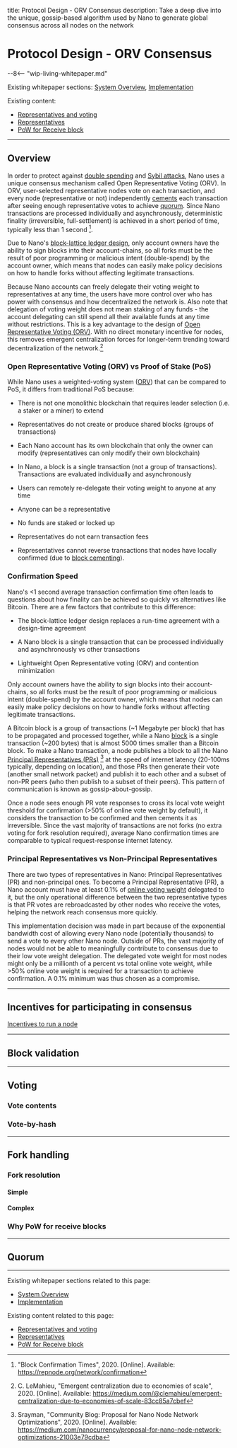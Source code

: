 title: Protocol Design - ORV Consensus
description: Take a deep dive into the unique, gossip-based algorithm used by Nano to generate global consensus across all nodes on the network

# Protocol Design - ORV Consensus

--8<-- "wip-living-whitepaper.md"

Existing whitepaper sections: [System Overview](/whitepaper/english/#system-overview), [Implementation](/whitepaper/english/#implementation)

Existing content:

* [Representatives and voting](/what-is-nano/overview/#representatives-and-voting)
* [Representatives](/integration-guides/the-basics/#representatives)
* [PoW for Receive block](https://github.com/nanocurrency/nano-node/issues/464#issuecomment-356467448)

---

## Overview

In order to protect against [double spending](attack-vectors.md#50-attack) and [Sybil attacks](attack-vectors.md#sybil-attack-to-change-ledger-entries), Nano uses a unique consensus mechanism called Open Representative Voting (ORV). In ORV, user-selected representative nodes vote on each transaction, and every node (representative or not) independently [cements](../glossary.md#cementing) each transaction after seeing enough representative votes to achieve [quorum](#quorum). Since Nano transactions are processed individually and asynchronously, deterministic finality (irreversible, full-settlement) is achieved in a short period of time, typically less than 1 second [^1].

Due to Nano's [block-lattice ledger design](ledger.md), only account owners have the ability to sign blocks into their account-chains, so all forks must be the result of poor programming or malicious intent (double-spend) by the account owner, which means that nodes can easily make policy decisions on how to handle forks without affecting legitimate transactions.

Because Nano accounts can freely delegate their voting weight to representatives at any time, the users have more control over who has power with consensus and how decentralized the network is. Also note that delegation of voting weight does not mean staking of any funds - the account delegating can still spend all their available funds at any time without restrictions. This is a key advantage to the design of [Open Representative Voting (ORV)](/glossary/#open-representative-voting-orv). With no direct monetary incentive for nodes, this removes emergent centralization forces for longer-term trending toward decentralization of the network.[^2]

### Open Representative Voting (ORV) vs Proof of Stake (PoS)

While Nano uses a weighted-voting system ([ORV](/protocol-design#orv-consensus)) that can be compared to PoS, it differs from traditional PoS because:

- There is not one monolithic blockchain that requires leader selection (i.e. a staker or a miner) to extend

- Representatives do not create or produce shared blocks (groups of transactions)

- Each Nano account has its own blockchain that only the owner can modify (representatives can only modify their own blockchain)

- In Nano, a block is a single transaction (not a group of transactions). Transactions are evaluated individually and asynchronously

- Users can remotely re-delegate their voting weight to anyone at any time

- Anyone can be a representative

- No funds are staked or locked up

- Representatives do not earn transaction fees

- Representatives cannot reverse transactions that nodes have locally confirmed (due to [block cementing](/glossary#cementing)).

### Confirmation Speed

Nano's <1 second average transaction confirmation time often leads to questions about how finality can be achieved so quickly vs alternatives like Bitcoin. There are a few factors that contribute to this difference:

- The block-lattice ledger design replaces a run-time agreement with a design-time agreement

- A Nano block is a single transaction that can be processed individually and asynchronously vs other transactions

- Lightweight Open Representative voting (ORV) and contention minimization

Only account owners have the ability to sign blocks into their account-chains, so all forks must be the result of poor programming or malicious intent (double-spend) by the account owner, which means that nodes can easily make policy decisions on how to handle forks without affecting legitimate transactions. 

A Bitcoin block is a group of transactions (~1 Megabyte per block) that has to be propagated and processed together, while a Nano [block](blocks.md) is a single transaction (~200 bytes) that is almost 5000 times smaller than a Bitcoin block. To make a Nano transaction, a node publishes a block to all the Nano [Principal Representatives (PRs)](#principal-representatives-vs-non-principal-representatives) [^3] at the speed of internet latency (20-100ms typically, depending on location), and those PRs then generate their vote (another small network packet) and publish it to each other and a subset of non-PR peers (who then publish to a subset of their peers). This pattern of communication is known as gossip-about-gossip.

Once a node sees enough PR vote responses to cross its local vote weight threshold for confirmation (>50% of online vote weight by default), it considers the transaction to be confirmed and then cements it as irreversible. Since the vast majority of transactions are not forks (no extra voting for fork resolution required), average Nano confirmation times are comparable to typical request-response internet latency.

### Principal Representatives vs Non-Principal Representatives

There are two types of representatives in Nano: Principal Representatives (PR) and non-principal ones. To become a Principal Representative (PR), a Nano account must have at least 0.1% of [online voting weight](../glossary.md#online-voting-weight) delegated to it, but the only operational difference between the two representative types is that PR votes are rebroadcasted by other nodes who receive the votes, helping the network reach consensus more quickly. 

This implementation decision was made in part because of the exponential bandwidth cost of allowing every Nano node (potentially thousands) to send a vote to every other Nano node. Outside of PRs, the vast majority of nodes would not be able to meaningfully contribute to consensus due to their low vote weight delegation. The delegated vote weight for most nodes might only be a millionth of a percent vs total online vote weight, while >50% online vote weight is required for a transaction to achieve confirmation. A 0.1% minimum was thus chosen as a compromise.

---

## Incentives for participating in consensus
[Incentives to run a node](https://medium.com/nanocurrency/the-incentives-to-run-a-node-ccc3510c2562)

---

## Block validation

---

## Voting

### Vote contents

### Vote-by-hash

---

## Fork handling

### Fork resolution

#### Simple

#### Complex

### Why PoW for receive blocks

---

## Quorum

[^1]: "Block Confirmation Times", 2020. [Online]. Available: https://repnode.org/network/confirmation 
[^2]: C. LeMahieu, "Emergent centralization due to economies of scale", 2020. [Online]. Available: https://medium.com/@clemahieu/emergent-centralization-due-to-economies-of-scale-83cc85a7cbef
[^3]: Srayman, "Community Blog: Proposal for Nano Node Network Optimizations", 2020. [Online]. Available: https://medium.com/nanocurrency/proposal-for-nano-node-network-optimizations-21003e79cdba

---

Existing whitepaper sections related to this page:

* [System Overview](/whitepaper/english/#system-overview)
* [Implementation](/whitepaper/english/#implementation)

Existing content related to this page:

* [Representatives and voting](/what-is-nano/overview/#representatives-and-voting)
* [Representatives](/integration-guides/the-basics/#representatives)
* [PoW for Receive block](https://github.com/nanocurrency/nano-node/issues/464#issuecomment-356467448)

